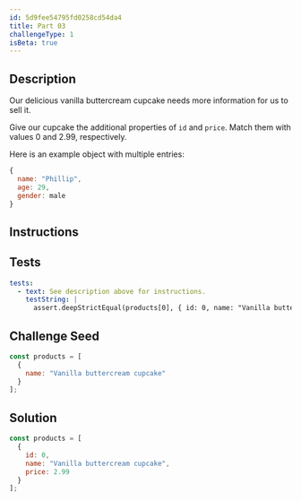 ```yaml
---
id: 5d9fee54795fd0258cd54da4
title: Part 03
challengeType: 1
isBeta: true
---
```


## Description
<section id='description'>

Our delicious vanilla buttercream cupcake needs more information for us to sell it.

Give our cupcake the additional properties of `id` and `price`. Match them with values 0 and 2.99, respectively.

Here is an example object with multiple entries:

```js
{
  name: "Phillip",
  age: 29,
  gender: male
}
```

</section>

## Instructions
<section id='instructions'>
</section>

## Tests
<section id='tests'>

```yml
tests:
  - text: See description above for instructions.
    testString: |
      assert.deepStrictEqual(products[0], { id: 0, name: "Vanilla buttercream cupcake", price: 2.99 });

```

</section>

## Challenge Seed
<section id='challengeSeed'>

<div id='js-seed'>

```js
const products = [
  {
    name: "Vanilla buttercream cupcake"
  }
];
```

</div>
</section>


## Solution
<section id='solution'>

```js
const products = [
  {
    id: 0,
    name: "Vanilla buttercream cupcake",
    price: 2.99
  }
];
```

</section>
